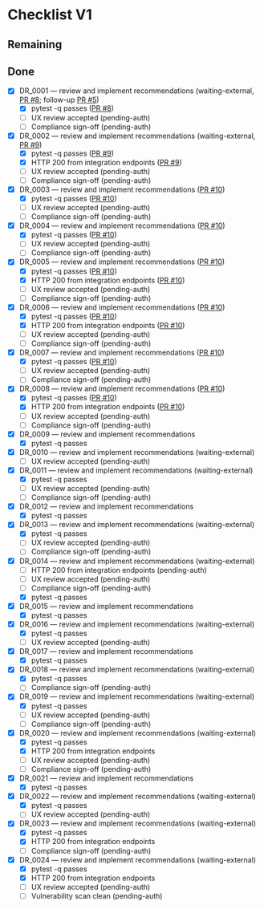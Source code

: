 # Checklist V1

## Remaining

## Done
- [x] DR_0001 — review and implement recommendations (waiting-external, [PR #8](https://github.com/Submissiveteen/bot/pull/8); follow-up [PR #5](https://github.com/Submissiveteen/bot/pull/5))
  - [x] pytest -q passes ([PR #8](https://github.com/Submissiveteen/bot/pull/8))
  - [ ] UX review accepted (pending-auth)
  - [ ] Compliance sign-off (pending-auth)

- [x] DR_0002 — review and implement recommendations (waiting-external, [PR #9](https://github.com/Submissiveteen/bot/pull/9))
  - [x] pytest -q passes ([PR #9](https://github.com/Submissiveteen/bot/pull/9))
  - [x] HTTP 200 from integration endpoints ([PR #9](https://github.com/Submissiveteen/bot/pull/9))
  - [ ] UX review accepted (pending-auth)
  - [ ] Compliance sign-off (pending-auth)

- [x] DR_0003 — review and implement recommendations ([PR #10](https://github.com/Submissiveteen/bot/pull/10))
  - [x] pytest -q passes ([PR #10](https://github.com/Submissiveteen/bot/pull/10))
  - [ ] UX review accepted (pending-auth)
  - [ ] Compliance sign-off (pending-auth)

- [x] DR_0004 — review and implement recommendations ([PR #10](https://github.com/Submissiveteen/bot/pull/10))
  - [x] pytest -q passes ([PR #10](https://github.com/Submissiveteen/bot/pull/10))
  - [ ] UX review accepted (pending-auth)
  - [ ] Compliance sign-off (pending-auth)

- [x] DR_0005 — review and implement recommendations ([PR #10](https://github.com/Submissiveteen/bot/pull/10))
  - [x] pytest -q passes ([PR #10](https://github.com/Submissiveteen/bot/pull/10))
  - [x] HTTP 200 from integration endpoints ([PR #10](https://github.com/Submissiveteen/bot/pull/10))
  - [ ] UX review accepted (pending-auth)
  - [ ] Compliance sign-off (pending-auth)

- [x] DR_0006 — review and implement recommendations ([PR #10](https://github.com/Submissiveteen/bot/pull/10))
  - [x] pytest -q passes ([PR #10](https://github.com/Submissiveteen/bot/pull/10))
  - [x] HTTP 200 from integration endpoints ([PR #10](https://github.com/Submissiveteen/bot/pull/10))
  - [ ] UX review accepted (pending-auth)
  - [ ] Compliance sign-off (pending-auth)

- [x] DR_0007 — review and implement recommendations ([PR #10](https://github.com/Submissiveteen/bot/pull/10))
  - [x] pytest -q passes ([PR #10](https://github.com/Submissiveteen/bot/pull/10))
  - [ ] UX review accepted (pending-auth)
  - [ ] Compliance sign-off (pending-auth)

- [x] DR_0008 — review and implement recommendations ([PR #10](https://github.com/Submissiveteen/bot/pull/10))
  - [x] pytest -q passes ([PR #10](https://github.com/Submissiveteen/bot/pull/10))
  - [x] HTTP 200 from integration endpoints ([PR #10](https://github.com/Submissiveteen/bot/pull/10))
  - [ ] UX review accepted (pending-auth)
  - [ ] Compliance sign-off (pending-auth)

- [x] DR_0009 — review and implement recommendations
  - [x] pytest -q passes
- [x] DR_0010 — review and implement recommendations (waiting-external)
  - [ ] UX review accepted (pending-auth)
- [x] DR_0011 — review and implement recommendations (waiting-external)
  - [x] pytest -q passes
  - [ ] UX review accepted (pending-auth)
  - [ ] Compliance sign-off (pending-auth)
- [x] DR_0012 — review and implement recommendations
  - [x] pytest -q passes
- [x] DR_0013 — review and implement recommendations (waiting-external)
  - [x] pytest -q passes
  - [ ] UX review accepted (pending-auth)
  - [ ] Compliance sign-off (pending-auth)
- [x] DR_0014 — review and implement recommendations (waiting-external)
  - [ ] HTTP 200 from integration endpoints (pending-auth)
  - [ ] UX review accepted (pending-auth)
  - [ ] Compliance sign-off (pending-auth)
  - [x] pytest -q passes
- [x] DR_0015 — review and implement recommendations
  - [x] pytest -q passes
- [x] DR_0016 — review and implement recommendations (waiting-external)
  - [x] pytest -q passes
  - [ ] UX review accepted (pending-auth)
- [x] DR_0017 — review and implement recommendations
  - [x] pytest -q passes
- [x] DR_0018 — review and implement recommendations (waiting-external)
  - [x] pytest -q passes
  - [ ] Compliance sign-off (pending-auth)
- [x] DR_0019 — review and implement recommendations (waiting-external)
  - [x] pytest -q passes
  - [ ] UX review accepted (pending-auth)
  - [ ] Compliance sign-off (pending-auth)
- [x] DR_0020 — review and implement recommendations (waiting-external)
  - [x] pytest -q passes
  - [x] HTTP 200 from integration endpoints
  - [ ] UX review accepted (pending-auth)
  - [ ] Compliance sign-off (pending-auth)
- [x] DR_0021 — review and implement recommendations
  - [x] pytest -q passes
- [x] DR_0022 — review and implement recommendations (waiting-external)
  - [x] pytest -q passes
  - [ ] UX review accepted (pending-auth)
- [x] DR_0023 — review and implement recommendations (waiting-external)
  - [x] pytest -q passes
  - [x] HTTP 200 from integration endpoints
  - [ ] Compliance sign-off (pending-auth)
- [x] DR_0024 — review and implement recommendations (waiting-external)
  - [x] pytest -q passes
  - [x] HTTP 200 from integration endpoints
  - [ ] UX review accepted (pending-auth)
  - [ ] Vulnerability scan clean (pending-auth)
